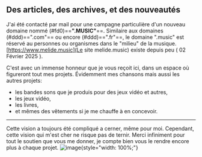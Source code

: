 ## Des articles, des archives, et des nouveautés
J'ai été contacté par mail pour une campagne particulière d'un nouveau domaine nommé (#fd0)==**".MUSIC"**==. Similaire aux domaines (#ddd)==".com"== ou encore (#ddd)==".fr"==, le domaine ".music" est réservé au personnes ou organismes dans le "milieu" de la musique. [https://www.melide.music](Le site melide.music) existe depuis peu ( 02 Février 2025 ).

C'est avec un immense honneur que je vous reçoit ici, dans un espace où figureront tout mes projets. Évidemment mes chansons mais aussi les autres projets:
- les bandes sons que je produis pour des jeux vidéo et autres,
- les jeux vidéo,
- les livres,
- et mêmes des vêtements si je me chauffe à en concevoir.
---
Cette vision a toujours été compliqué a cerner, même pour moi. Cependant, cette vision qui m'est cher ne risque pas de ternir. Merci infiniment pour tout le soutien que vous me donner, je compte bien vous le rendre encore plus à chaque projet.
![image](1TTneIg2l2nTtCcInK2Z8ReoFaViSxilY){style="width: 100%;"}